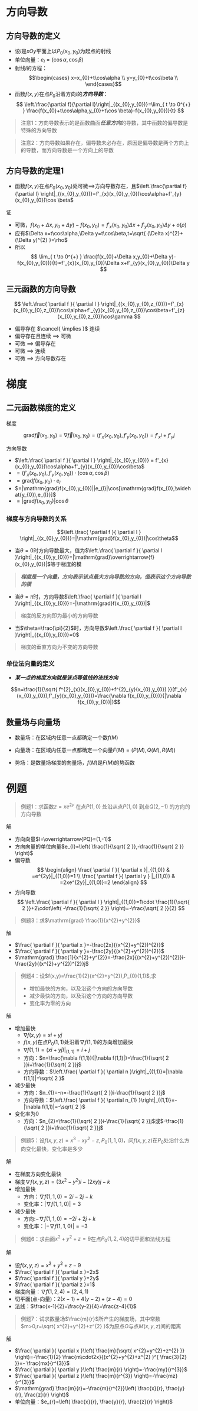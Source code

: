 # 方向导数

## 方向导数的定义

- 设$l$是$xOy$平面上以$P_{0}(x_{0},y_{0})$为起点的射线
- 单位向量：$e_{l}=(\cos\alpha ,\cos\beta)$
- 射线$l$的方程：
$$\begin{cases} 
x=x_{0}+t\cos\alpha \\ 
y=y_{0}+t\cos\beta \\
\end{cases}$$
- 函数$f(x,y)$在点$P_{0}$沿着方向$l$的***方向导数***： $$
\left.\frac{\partial f}{\partial l}\right|_{(x_{0},y_{0})}=\lim_{ t \to 0^{+} }  \frac{f(x_{0}+t\cos\alpha,y_{0}+t\cos \beta)-f(x_{0},y_{0})}{t}
$$

> 注意1：方向导数表示的是函数曲面***任意方向***的导数，其中函数的偏导数是特殊的方向导数

> 注意2：方向导数如果存在，偏导数未必存在，原因是偏导数是两个方向上的导数，而方向导数是一个方向上的导数

## 方向导数的定理1

- 函数$f(x,y)$在点$P_{0}(x_{0},y_{0})$处可微$\implies$方向导数存在，且$\left.\frac{\partial f}{\partial l} \right|_{(x_{0},y_{0})}=f'_{x}(x_{0},y_{0})\cos\alpha+f'_{y}(x_{0},y_{0})\cos \beta$

证
- 可微，$f(x_{0}+\Delta x,y_{0}+\Delta y)-f(x_{0},y_{0})=f'_{x}(x_{0},y_{0})\Delta x+f'_{y}(x_{0},y_{0})\Delta y+o(\rho)$
- 应有$\Delta x=t\cos\alpha,\Delta y=t\cos\beta,t=\sqrt{ (\Delta x)^{2}+(\Delta y)^{2} }=\rho$
- 所以
$$
\lim_{ t \to 0^{+} } \frac{f(x_{0}+\Delta x,y_{0}+\Delta y)-f(x_{0},y_{0})}{t}=f'_{x}(x_{0},y_{0})\Delta x+f'_{y}(x_{0},y_{0})\Delta y
$$


## 三元函数的方向导数

$$
\left.\frac{ \partial f }{ \partial l } \right|_{(x_{0},y_{0},z_{0})}=f'_{x}(x_{0},y_{0},z_{0})\cos\alpha+f'_{y}(x_{0},y_{0},z_{0})\cos\beta+f'_{z}(x_{0},y_{0},z_{0})\cos\gamma
$$

- 偏导存在 $\cancel{ \implies }$ 连续
- 偏导存在且连续 $\implies$ 可微
- 可微 $\implies$ 偏导存在
- 可微 $\implies$ 连续
- 可微 $\implies$ 方向导数存在

# 梯度
## 二元函数梯度的定义

梯度

$$
\mathrm{grad} \overrightarrow{f}(x_{0},y_{0}) 
=\nabla \overrightarrow{f}(x_{0},y_{0})
=(f'_{x}(x_{0},y_{0}),f'_{y}(x_{0},y_{0}))
=f'_{x}i+f'_{y}j
$$

方向导数
- $\left.\frac{ \partial f }{ \partial l } \right|_{(x_{0},y_{0})} = f'_{x}(x_{0},y_{0})\cos\alpha+f'_{y}(x_{0},y_{0})\cos\beta$
- $=(f'_{x}(x_{0},y_{0}),f'_{y}(x_{0},y_{0}))\cdot(\cos\alpha,\cos \beta)$
- $=\mathrm{grad}f(x_{0},y_{0})\cdot e_{l}$
- $=|\mathrm{grad}f(x_{0},y_{0})||e_{l}|\cos[\mathrm{grad}f(x_{0},\widehat{y_{0}),e_{l}}]$
- $=|\mathrm{grad}f(x_{0},y_{0})|\cos\theta$

### 梯度与方向导数的关系

$$\left.\frac{ \partial f }{ \partial l } \right|_{(x_{0},y_{0})}=|\mathrm{grad}f(x_{0},y_{0})|\cos\theta$$
- 当$\theta=0$时方向导数最大，值为$\left.\frac{ \partial f }{ \partial l }\right|_{(x_{0},y_{0})}=|\mathrm{grad}\overrightarrow{f}(x_{0},y_{0})|$等于梯度的模
> ***梯度是一个向量，方向表示该点最大方向导数的方向，值表示这个方向导数的模***


- 当$\theta=\pi$时，方向导数$\left.\frac{ \partial f }{ \partial l }\right|_{(x_{0},y_{0})}=-|\mathrm{grad}f(x_{0},y_{0})|$
> 梯度的反方向即为最小的方向导数

- 当$\theta=\frac{\pi}{2}$时，方向导数$\left.\frac{ \partial f }{ \partial l }\right|_{(x_{0},y_{0})}=0$
> 梯度的垂直方向为不变的方向导数

### 单位法向量的定义

- ***某一点的梯度方向就是该点等值线的法线方向***

$$n=\frac{1}{\sqrt{ f^{2}_{x}(x_{0},y_{0})+f^{2}_{y}(x_{0},y_{0}) }}(f'_{x}(x_{0},y_{0}),f'_{y}(x_{0},y_{0}))=\frac{\nabla f(x_{0},y_{0})}{|\nabla f(x_{0},y_{0})|}$$


## 数量场与向量场
- 数量场：在区域内任意一点都确定一个数$f(M)$
- 向量场：在区域内任意一点都确定一个向量$F(M)=(P(M),Q(M),R(M))$

- 势场：是数量场梯度的向量场，$f(M)$是$F(M)$的势函数

# 例题

> 例题1：求函数$z=xe^{2y}$ 在点$P(1,0)$ 处沿从点$P(1,0)$ 到点$Q(2,-1)$ 的方向的方向导数

解
- 方向向量$l=\overrightarrow{PQ}=(1,-1)$
- 方向向量的单位向量$e_{l}=\left( \frac{1}{\sqrt{ 2 }},-\frac{1}{\sqrt{ 2 }} \right)$
- 偏导数$$
\begin{align}
\frac{ \partial f }{ \partial x }|_{(1,0)}  & =e^{2y}|_{(1,0)}=1 \\
\frac{ \partial f }{ \partial y } |_{(1,0)} & =2xe^{2y}|_{(1,0)}=2
\end{align}
$$
- 方向导数 $$
\left.\frac{ \partial f }{ \partial l } \right|_{(1,0)}=1\cdot \frac{1}{\sqrt{ 2 }}+2\cdot\left( -\frac{1}{\sqrt{ 2 }} \right)=-\frac{\sqrt{ 2 }}{2}
$$

> 例题3：求$\mathrm{grad} \frac{1}{x^{2}+y^{2}}$

解
- $\frac{ \partial f }{ \partial x }=-\frac{2x}{(x^{2}+y^{2})^{2}}$
- $\frac{ \partial f }{ \partial y }=-\frac{2y}{(x^{2}+y^{2})^{2}}$
- $\mathrm{grad} \frac{1}{x^{2}+y^{2}}=-\frac{2x}{(x^{2}+y^{2})^{2}}i-\frac{2y}{(x^{2}+y^{2})^{2}}j$

> 例题4：设$f(x,y)=\frac{1}{2}(x^{2}+y^{2}),P_{0}(1,1)$,求
> - 增加最快的方向，以及沿这个方向的方向导数
> - 减少最快的方向，以及沿这个方向的方向导数
> - 变化率为零的方向

解
- 增加最快
  - $\nabla f(x,y)=xi+yj$
  - $f(x,y)$在点$P_{0}(1,1)$处沿着$\nabla f(1,1)$的方向增加最快
  - $\nabla f(1,1)=(xi+yj)\left.\right|_{(1,1)}=i+j$
  - 方向：$n=\frac{\nabla f(1,1)}{|\nabla f(1,1)|}=\frac{1}{\sqrt{ 2 }}i+\frac{1}{\sqrt{ 2 }}j$
  - 方向导数：$\left.\frac{ \partial f }{ \partial n }\right|_{(1,1)}=|\nabla f(1,1)|=\sqrt{ 2 }$
- 减少最快
  - 方向：$n_{1}=-n=-\frac{1}{\sqrt{ 2 }}i-\frac{1}{\sqrt{ 2 }}j$
  - 方向导数：$\left.\frac{ \partial f }{ \partial n_{1} }\right|_{(1,1)}=-|\nabla f(1,1)|=-\sqrt{ 2 }$
- 变化率为0
  - 方向：$n_{2}=\frac{1}{\sqrt{ 2 }}i-\frac{1}{\sqrt{ 2 }}j$或$-\frac{1}{\sqrt{ 2 }}i+\frac{1}{\sqrt{ 2 }}j$

> 例题5：设$f(x,y,z)=x^{3}-xy^{2}-z,P_{0}(1,1,0)$，问$f(x,y,z)$在$P_{0}$处沿什么方向变化最快，变化率是多少

解
- 在梯度方向变化最快
- 梯度$\nabla f(x,y,z)=(3x^{2}-y^{2})i-(2xy)j-k$
- 增加最快
  - 方向：$\nabla f(1,1,0)=2i-2j-k$
  - 变化率：$|\nabla f(1,1,0)|=3$
- 减少最快
  - 方向:$-\nabla f(1,1,0)=-2i+2j+k$
  - 变化率：$|-\nabla f(1,1,0)|=-3$

> 例题6：求曲面$x^{2}+y^{2}+z=9$在点$P_{0}(1,2,4)$的切平面和法线方程

解
- 设$f(x,y,z)=x^{2}+y^{2}+z-9$
- $\frac{ \partial f }{ \partial x }=2x$
- $\frac{ \partial f }{ \partial y }=2y$
- $\frac{ \partial f }{ \partial z }=1$
- 梯度向量：$\nabla f(1,2,4)=(2,4,1)$
- 切平面(点-向量)：$2(x-1)+4(y-2)+(z-4)=0$
- 法线：$\frac{x-1}{2}=\frac{y-2}{4}=\frac{z-4}{1}$

> 例题7：试求数量场$\frac{m}{r}$所产生的梯度场，其中常数$m>0,r=\sqrt{ x^{2}+y^{2}+z^{2} }$为原点$O$与点$M(x,y,z)$间的距离

解
- $\frac{ \partial  }{ \partial x }\left( \frac{m}{\sqrt{ x^{2}+y^{2}+z^{2} }} \right)=-\frac{1}{2} \frac{m\cdot2x}{(x^{2}+y^{2}+z^{2} )^{ \frac{3}{2} }}=- \frac{mx}{r^{3}}$
- $\frac{ \partial  }{ \partial y }\left( \frac{m}{r} \right)=-\frac{my}{r^{3}}$
- $\frac{ \partial  }{ \partial z }\left( \frac{m}{r^{3}} \right)=-\frac{mz}{r^{3}}$
- $\mathrm{grad} \frac{m}{r}=-\frac{m}{r^{2}}\left( \frac{x}{r}, \frac{y}{r}, \frac{z}{r} \right)$
- 单位向量：$e_{r}=\left( \frac{x}{r}, \frac{y}{r}, \frac{z}{r} \right)$
